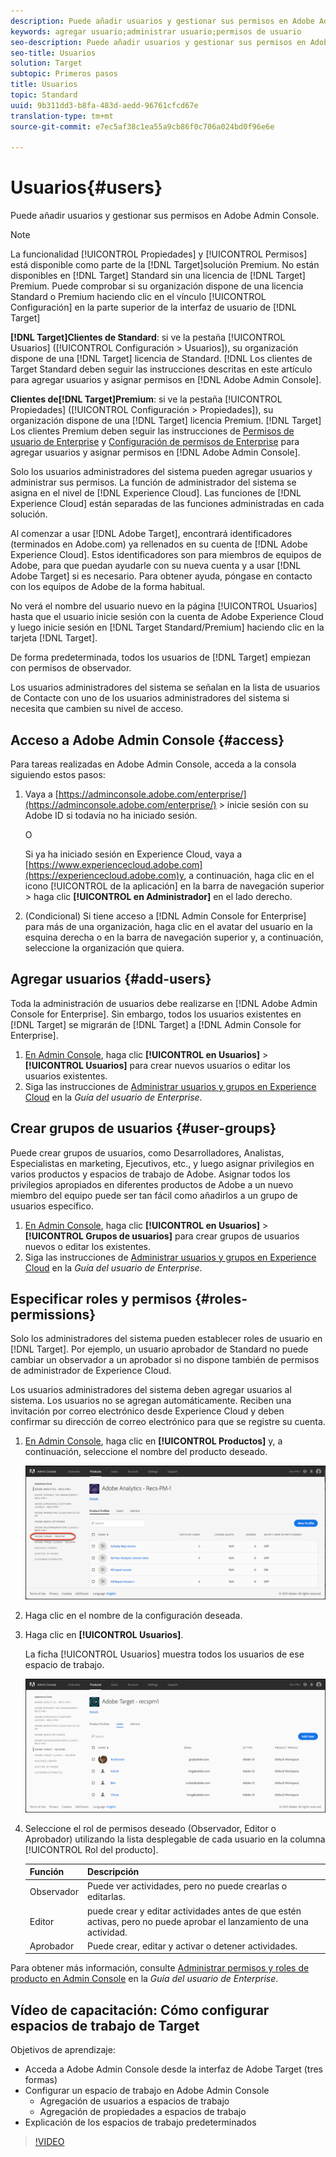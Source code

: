 ```yaml
---
description: Puede añadir usuarios y gestionar sus permisos en Adobe Admin Console.
keywords: agregar usuario;administrar usuario;permisos de usuario
seo-description: Puede añadir usuarios y gestionar sus permisos en Adobe Admin Console.
seo-title: Usuarios
solution: Target
subtopic: Primeros pasos
title: Usuarios
topic: Standard
uuid: 9b311dd3-b8fa-483d-aedd-96761cfcd67e
translation-type: tm+mt
source-git-commit: e7ec5af38c1ea55a9cb86f0c706a024bd0f96e6e

---
```



# Usuarios{#users}

Puede añadir usuarios y gestionar sus permisos en Adobe Admin Console.

>[!NOTE]
>
>La funcionalidad [!UICONTROL Propiedades] y [!UICONTROL Permisos] está disponible como parte de la [!DNL Target]solución Premium. No están disponibles en [!DNL Target] Standard sin una licencia de [!DNL Target] Premium.
>Puede comprobar si su organización dispone de una licencia Standard o Premium haciendo clic en el vínculo [!UICONTROL Configuración] en la parte superior de la interfaz de usuario de [!DNL Target]
>
>**[!DNL Target]Clientes de Standard**: si ve la pestaña [!UICONTROL Usuarios] ([!UICONTROL Configuración &gt; Usuarios]), su organización dispone de una [!DNL Target] licencia de Standard. [!DNL Los clientes de Target Standard deben seguir las instrucciones descritas en este artículo para agregar usuarios y asignar permisos en [!DNL Adobe Admin Console].
>
>**Clientes de[!DNL Target]Premium**: si ve la pestaña [!UICONTROL Propiedades] ([!UICONTROL Configuración &gt; Propiedades]), su organización dispone de una [!DNL Target] licencia Premium. [!DNL Target] Los clientes Premium deben seguir las instrucciones de [Permisos de usuario de Enterprise](/help/administrating-target/c-user-management/property-channel/property-channel.md) y [Configuración de permisos de Enterprise](/help/administrating-target/c-user-management/property-channel/properties-overview.md) para agregar usuarios y asignar permisos en [!DNL Adobe Admin Console].

Solo los usuarios administradores del sistema pueden agregar usuarios y administrar sus permisos. La función de administrador del sistema se asigna en el nivel de [!DNL Experience Cloud]. Las funciones de [!DNL Experience Cloud] están separadas de las funciones administradas en cada solución.

Al comenzar a usar [!DNL Adobe Target], encontrará identificadores (terminados en Adobe.com) ya rellenados en su cuenta de [!DNL Adobe Experience Cloud]. Estos identificadores son para miembros de equipos de Adobe, para que puedan ayudarle con su nueva cuenta y a usar [!DNL Adobe Target] si es necesario. Para obtener ayuda, póngase en contacto con los equipos de Adobe de la forma habitual.

No verá el nombre del usuario nuevo en la página [!UICONTROL Usuarios] hasta que el usuario inicie sesión con la cuenta de Adobe Experience Cloud y luego inicie sesión en [!DNL Target Standard/Premium] haciendo clic en la tarjeta [!DNL Target].

De forma predeterminada, todos los usuarios de [!DNL Target] empiezan con permisos de observador.

Los usuarios administradores del sistema se señalan en la lista de usuarios de Contacte con uno de los usuarios administradores del sistema si necesita que cambien su nivel de acceso.

## Acceso a Adobe Admin Console {#access}

Para tareas realizadas en Adobe Admin Console, acceda a la consola siguiendo estos pasos:

1. Vaya a [https://adminconsole.adobe.com/enterprise/](https://adminconsole.adobe.com/enterprise/) &gt; inicie sesión con su Adobe ID si todavía no ha iniciado sesión.

   O

   Si ya ha iniciado sesión en Experience Cloud, vaya a [https://www.experiencecloud.adobe.com](https://experiencecloud.adobe.com)y, a continuación, haga clic en el icono [!UICONTROL de la aplicación] en la barra de navegación superior &gt; haga clic **[!UICONTROL en Administrador]** en el lado derecho.

1. (Condicional) Si tiene acceso a [!DNL Admin Console for Enterprise] para más de una organización, haga clic en el avatar del usuario en la esquina derecha o en la barra de navegación superior y, a continuación, seleccione la organización que quiera.

## Agregar usuarios {#add-users}

Toda la administración de usuarios debe realizarse en [!DNL Adobe Admin Console for Enterprise]. Sin embargo, todos los usuarios existentes en [!DNL Target] se migrarán de [!DNL Target] a [!DNL Admin Console for Enterprise].

1. [En Admin Console](../../../administrating-target/c-user-management/c-user-management/user-management.md#section_79796E0227D048F59BAE0AB02E544EBE), haga clic **[!UICONTROL en Usuarios]** &gt; **[!UICONTROL Usuarios]** para crear nuevos usuarios o editar los usuarios existentes.
1. Siga las instrucciones de [Administrar usuarios y grupos en Experience Cloud](https://helpx.adobe.com/enterprise/help/users.html) en la *Guía del usuario de Enterprise*.

## Crear grupos de usuarios {#user-groups}

Puede crear grupos de usuarios, como Desarrolladores, Analistas, Especialistas en marketing, Ejecutivos, etc., y luego asignar privilegios en varios productos y espacios de trabajo de Adobe. Asignar todos los privilegios apropiados en diferentes productos de Adobe a un nuevo miembro del equipo puede ser tan fácil como añadirlos a un grupo de usuarios específico.

1. [En Admin Console](../../../administrating-target/c-user-management/c-user-management/user-management.md#section_79796E0227D048F59BAE0AB02E544EBE), haga clic **[!UICONTROL en Usuarios]** &gt; **[!UICONTROL Grupos de usuarios]** para crear grupos de usuarios nuevos o editar los existentes.
1. Siga las instrucciones de [Administrar usuarios y grupos en Experience Cloud](https://helpx.adobe.com/enterprise/help/users.html) en la *Guía del usuario de Enterprise*.

## Especificar roles y permisos {#roles-permissions}

Solo los administradores del sistema pueden establecer roles de usuario en [!DNL Target]. Por ejemplo, un usuario aprobador de Standard no puede cambiar un observador a un aprobador si no dispone también de permisos de administrador de Experience Cloud.

Los usuarios administradores del sistema deben agregar usuarios al sistema. Los usuarios no se agregan automáticamente. Reciben una invitación por correo electrónico desde Experience Cloud y deben confirmar su dirección de correo electrónico para que se registre su cuenta.

1. [En Admin Console](../../../administrating-target/c-user-management/c-user-management/user-management.md#section_79796E0227D048F59BAE0AB02E544EBE), haga clic en **[!UICONTROL Productos]** y, a continuación, seleccione el nombre del producto deseado.

   ![Ficha Productos](/help/administrating-target/c-user-management/c-user-management/assets/workspace-new.png)

1. Haga clic en el nombre de la configuración deseada.
1. Haga clic en **[!UICONTROL Usuarios]**.

   La ficha [!UICONTROL Usuarios] muestra todos los usuarios de ese espacio de trabajo.

   ![usuarios de configuración](/help/administrating-target/c-user-management/c-user-management/assets/configuration_users-new.png)

1. Seleccione el rol de permisos deseado (Observador, Editor o Aprobador) utilizando la lista desplegable de cada usuario en la columna [!UICONTROL Rol del producto].

   | Función | Descripción |
   |--- |--- |
   | Observador | Puede ver actividades, pero no puede crearlas o editarlas. |
   | Editor | puede crear y editar actividades antes de que estén activas, pero no puede aprobar el lanzamiento de una actividad. |
   | Aprobador | Puede crear, editar y activar o detener actividades. |

Para obtener más información, consulte [Administrar permisos y roles de producto en Admin Console](https://helpx.adobe.com/enterprise/help/manage-permissions-and-roles.html) en la *Guía del usuario de Enterprise*.

## Vídeo de capacitación: Cómo configurar espacios de trabajo de Target

Objetivos de aprendizaje:

* Acceda a Adobe Admin Console desde la interfaz de Adobe Target (tres formas)
* Configurar un espacio de trabajo en Adobe Admin Console
   * Agregación de usuarios a espacios de trabajo
   * Agregación de propiedades a espacios de trabajo
* Explicación de los espacios de trabajo predeterminados

>[!VIDEO](https://video.tv.adobe.com/v/19463/?captions=spa)

